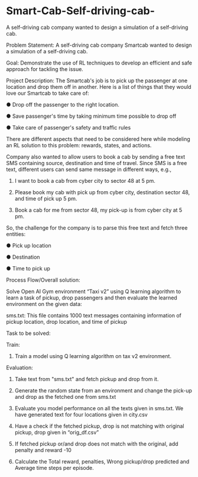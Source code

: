 # Smart-Cab-Self-driving-cab-
A self-driving cab company wanted to design a simulation of a self-driving cab.

Problem Statement: 
A self-driving cab company Smartcab wanted to design a simulation of a self-driving cab.

Goal: 
Demonstrate the use of RL techniques to develop an efficient and safe approach for tackling the issue.

Project Description:
The Smartcab's job is to pick up the passenger at one location and drop them off in another. Here is a list of things that they would love our Smartcab to take care of:

● Drop off the passenger to the right location.

● Save passenger's time by taking minimum time possible to drop off

● Take care of passenger's safety and traffic rules

There are different aspects that need to be considered here while modeling an RL solution to this problem: rewards, states, and actions.

Company also wanted to allow users to book a cab by sending a free text SMS containing source, destination and time of travel. Since SMS is a free text, different users can send same message in different ways, e.g.,

1. I want to book a cab from cyber city to sector 48 at 5 pm.

2. Please book my cab with pick up from cyber city, destination sector 48, and time of pick up 5 pm.

3. Book a cab for me from sector 48, my pick-up is from cyber city at 5 pm.

So, the challenge for the company is to parse this free text and fetch three entities:

● Pick up location

● Destination

● Time to pick up

Process Flow/Overall solution:

Solve Open AI Gym environment “Taxi v2” using Q learning algorithm to learn a task of pickup, drop passengers and then evaluate the learned environment on the given data:

sms.txt: This file contains 1000 text messages containing information of pickup location, drop location, and time of pickup

Task to be solved:

Train:

1. Train a model using Q learning algorithm on tax v2 environment.

Evaluation:

1. Take text from "sms.txt" and fetch pickup and drop from it.

2. Generate the random state from an environment and change the pick-up and drop as the fetched one from sms.txt

3. Evaluate you model performance on all the texts given in sms.txt. We have generated text for four locations given in city.csv

4. Have a check if the fetched pickup, drop is not matching with original pickup, drop given in “orig_df.csv”

5. If fetched pickup or/and drop does not match with the original, add penalty and reward -10

6. Calculate the Total reward, penalties, Wrong pickup/drop predicted and Average time steps per episode.

